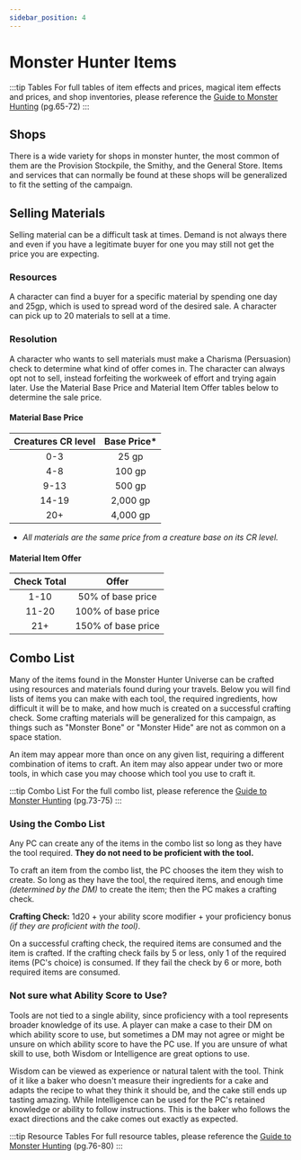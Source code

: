 ```yaml
---
sidebar_position: 4
---
```


# Monster Hunter Items

:::tip Tables
For full tables of item effects and prices, magical item effects and prices, and shop inventories, please reference the [Guide to Monster Hunting](https://www.gmbinder.com/share/-LCk9FgQaqaXBVmLeCeT) (pg.65-72)
:::

## Shops

There is a wide variety for shops in monster hunter, the most common of them are the Provision Stockpile, the Smithy, and the General Store. Items and services that can normally be found at these shops will be generalized to fit the setting of the campaign.

## Selling Materials

Selling material can be a difficult task at times. Demand is not always there and even if you have a legitimate buyer for one you may still not get the price you are expecting.

### Resources

A character can find a buyer for a specific material by spending one day and 25gp, which is used to spread word of the desired sale. A character can pick up to 20 materials to sell at a time.

### Resolution

A character who wants to sell materials must make a Charisma (Persuasion) check to determine what kind of offer comes in. The character can always opt not to sell, instead forfeiting the workweek of effort and trying again later. Use the Material Base Price and Material Item Offer tables below to determine the sale price.

#### Material Base Price

| Creatures CR level | Base Price* |
| :-:                | :-:       |
| 0-3                | 25 gp     |
| 4-8                | 100 gp    |
| 9-13               | 500 gp    |
| 14-19              | 2,000 gp  |
| 20+                | 4,000 gp  |

* *All materials are the same price from a creature base on its CR level.*

#### Material Item Offer

| Check Total | Offer |
| :-:         | :-:   |
| 1-10        | 50% of base price  |
| 11-20       | 100% of base price |
| 21+         | 150% of base price |

## Combo List

Many of the items found in the Monster Hunter Universe can be crafted using resources and materials found during your travels. Below you will find lists of items you can make with each tool, the required ingredients, how difficult it will be to make, and how much is created on a successful crafting check. Some crafting materials will be generalized for this campaign, as things such as "Monster Bone" or "Monster Hide" are not as common on a space station.

An item may appear more than once on any given list, requiring a different combination of items to craft. An item may also appear under two or more tools, in which case you may choose which tool you use to craft it.

:::tip Combo List
For the full combo list, please reference the [Guide to Monster Hunting](https://www.gmbinder.com/share/-LCk9FgQaqaXBVmLeCeT) (pg.73-75)
:::

### Using the Combo List

Any PC can create any of the items in the combo list so long as they have the tool required. **They do not need to be proficient with the tool.**

To craft an item from the combo list, the PC chooses the item they wish to create. So long as they have the tool, the required items, and enough time *(determined by the DM)* to create the item; then the PC makes a crafting check.

**Crafting Check:** 1d20 + your ability score modifier + your proficiency bonus *(if they are proficient with the tool)*.

On a successful crafting check, the required items are consumed and the item is crafted. If the crafting check fails by 5 or less, only 1 of the required items (PC's choice) is consumed. If they fail the check by 6 or more, both required items are consumed.

### Not sure what Ability Score to Use?

Tools are not tied to a single ability, since proficiency with a tool represents broader knowledge of its use. A player can make a case to their DM on which ability score to use, but sometimes a DM may not agree or might be unsure on which ability score to have the PC use. If you are unsure of what skill to use, both Wisdom or Intelligence are great options to use.

Wisdom can be viewed as experience or natural talent with the tool. Think of it like a baker who doesn't measure their ingredients for a cake and adapts the recipe to what they think it should be, and the cake still ends up tasting amazing. While Intelligence can be used for the PC's retained knowledge or ability to follow instructions. This is the baker who follows the exact directions and the cake comes out exactly as expected.

:::tip Resource Tables
For full resource tables, please reference the [Guide to Monster Hunting](https://www.gmbinder.com/share/-LCk9FgQaqaXBVmLeCeT) (pg.76-80)
:::
